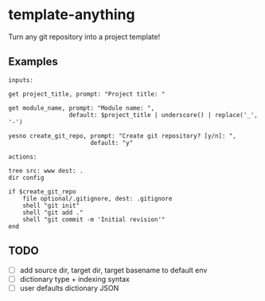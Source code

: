 # template-anything

Turn any git repository into a project template!

## Examples

```
inputs:
    
get project_title, prompt: "Project title: "

get module_name, prompt: "Module name: ",
                 default: $project_title | underscore() | replace('_', '-')

yesno create_git_repo, prompt: "Create git repository? [y/n]: ",
                       default: "y"

actions:

tree src: www dest: .
dir config

if $create_git_repo
    file optional/.gitignore, dest: .gitignore
    shell "git init"
    shell "git add ."
    shell "git commit -m 'Initial revision'"
end
```

## TODO

  - [ ] add source dir, target dir, target basename to default env
  - [ ] dictionary type + indexing syntax
  - [ ] user defaults dictionary JSON